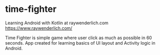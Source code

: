 # time-fighter
Learning Android with Kotlin at raywenderlich.com
https://www.raywenderlich.com/

Time Fighter is simple game where user click as much as possible in 60 seconds. App created for learning basics of UI layout and Activity logic in Android.
